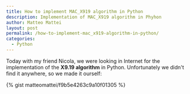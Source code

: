 ```yaml
---
title: How to implement MAC_X919 algorithm in Python
description: Implementation of MAC_X919 algorithm in Phyhon
author: Matteo Mattei
layout: post
permalink: /how-to-implement-mac_x919-algorithm-in-python/
categories:
  - Python
---
```

Today with my friend Nicola, we were looking in Internet for the implementation of the **X9.19 algorithm** in Python. Unfortunately we didn't find it anywhere, so we made it ourself:

{% gist matteomattei/f9b5e4263c9a10f01305 %}
